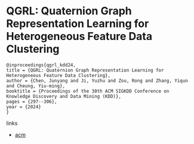 # QGRL: Quaternion Graph Representation Learning for Heterogeneous Feature Data Clustering

```
@inproceedings{qgrl_kdd24,
title = {QGRL: Quaternion Graph Representation Learning for Heterogeneous Feature Data Clustering},
author = {Chen, Junyang and Ji, Yuzhu and Zou, Rong and Zhang, Yiqun and Cheung, Yiu-ming},
booktitle = {Proceedings of the 30th ACM SIGKDD Conference on Knowledge Discovery and Data Mining (KDD)},
pages = {297--306},
year = {2024}
}
```

links
- [acm](https://dl.acm.org/doi/10.1145/3637528.3671839)
